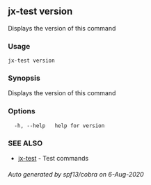 ## jx-test version

Displays the version of this command

### Usage

```
jx-test version
```

### Synopsis

Displays the version of this command

### Options

```
  -h, --help   help for version
```

### SEE ALSO

* [jx-test](jx-test.md)	 - Test commands

###### Auto generated by spf13/cobra on 6-Aug-2020
